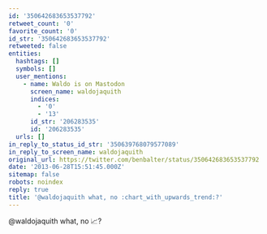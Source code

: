 ```yaml
---
id: '350642683653537792'
retweet_count: '0'
favorite_count: '0'
id_str: '350642683653537792'
retweeted: false
entities:
  hashtags: []
  symbols: []
  user_mentions:
    - name: Waldo is on Mastodon
      screen_name: waldojaquith
      indices:
        - '0'
        - '13'
      id_str: '206283535'
      id: '206283535'
  urls: []
in_reply_to_status_id_str: '350639768079577089'
in_reply_to_screen_name: waldojaquith
original_url: https://twitter.com/benbalter/status/350642683653537792
date: '2013-06-28T15:51:45.000Z'
sitemap: false
robots: noindex
reply: true
title: '@waldojaquith what, no :chart_with_upwards_trend:?'
---
```


@waldojaquith what, no :chart_with_upwards_trend:?